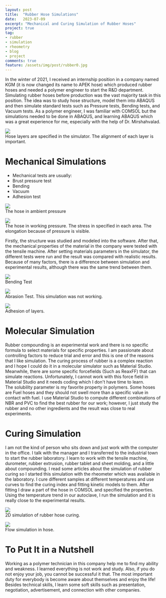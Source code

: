 ```yaml
---
layout: post
title:  "Rubber Hose Simulations"
date:   2023-07-09
excerpt: "Mechanical and Curing Simulation of Rubber Hoses"
project: true
tag:
- rubber 
- simulation
- rheometry
- blog
- project
comments: true
feature: /assets/img/post/rubber0.jpg
---
```


In the winter of 2021, I received an internship position in a company named KGM (it is now changed its name to APEK hose) which produced rubber hoses and needed a polymer engineer to start the R&D department.  Simulating rubber hoses before production was the vast majority task in this position. The idea was to study hose structure, model them into ABAQUS and then simulate standard tests such as Pressure tests, Bending tests, and Vacuum tests. As a polymer engineer, I was familiar with COMSOL but the simulations needed to be done in ABAQUS, and learning ABAQUS which was a great experience for me, especially with the help of Dr. Mirshahvalad.

<centre><img src="/assets/img/post/rubber1.png"></centre><br>
<centre>Hose layers are specified in the simulator. The alignment of each layer is important.</centre><br>

# Mechanical Simulations
* Mechanical tests are usually:
* Brust pressure test
* Bending
* Vacuum
* Adhesion test <br>

<centre><img src="/assets/img/post/rubber2.jpg"></centre><br>
<centre>The hose in ambient pressure</centre><br>

<centre><img src="/assets/img/post/rubber3.jpg"></centre><br>
<centre>The hose in working pressure. The stress in specified in each area. The elongation because of pressure is visible.</centre><br>

Firstly, the structure was studied and modeled into the software. After that, the mechanical properties of the material in the company were tested with the tensile machine. After setting materials parameters in the simulator, the different tests were run and the result was compared with realistic results. Because of many factors, there is a difference between simulation and experimental results, although there was the same trend between them.

<centre><img src="/assets/img/post/rubber4.png"></centre><br>
<centre>Bending Test</centre><br>

<centre><img src="/assets/img/post/rubber5.png"></centre><br>
<centre>Abrasion Test. This simulation was not working.</centre><br>

<centre><img src="/assets/img/post/rubber6.jpg"></centre><br>
<centre>Adhesion of layers.</centre><br>

# Molecular Simulation
Rubber compounding is an experimental work and there is no specific formula to select materials for specific properties. I am passionate about controlling factors to reduce trial and error and this is one of the reasons that I like simulation. The curing process of rubber is a complex reaction and I hope I could do it in a molecular simulator such as Material Studio. Meanwhile, there are some specific forcefields (Such as ReaxFF) that can simulate reactions. Unfortunately, I cannot work with this force field in Material Studio and it needs coding which I don't have time to learn.<br>
The solubility parameter is my favorite property in polymers. Some hoses are Fuel hoses and they should not swell more than a specific value in contact with fuel. I use Material Studio to compute different combinations of NBR and PVC to find the best rubber for our work; however, I just study the rubber and no other ingredients and the result was close to real experiments.

# Curing Simulation
I am not the kind of person who sits down and just work with the computer in the office. I talk with the manager and I transferred to the industrial town to start the rubber laboratory. I learn to work with the tensile machine, durometer, rubber extrusion, rubber tablet and sheet molding, and a little about compounding. I read some articles about the simulation of rubber curing so I started this simulation with the rheometer which was available in the laboratory. I cure different samples at different temperatures and use curves to find the curing index and fitting kinetic models to them. After fitting I draw a part of the hose in COMSOL and specified the properties. Using the temperature trend in our autoclave, I run the simulation and it is really close to the experimental results.

<centre><img src="/assets/img/post/rubber7.png"></centre><br>
<centre>2D simulation of rubber hose curing.</centre><br>

<centre><img src="/assets/img/post/rubber9.png"></centre><br>
<centre>Flow simulation in hose.</centre><br>

# To Put It in a Nutshell
Working as a polymer technician in this company help me to find my ability and weakness. I learned everything is not work and study. Also, if you do not enjoy your job, you cannot be successful it that. The most important duty for everybody is become aware about themselves and enjoy the life! Besides technical skills, I learn some soft skills such as presentation, negotiation, advertisement, and connection with other companies.
